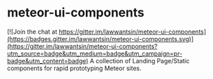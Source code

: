 # meteor-ui-components

[![Join the chat at https://gitter.im/lawwantsin/meteor-ui-components](https://badges.gitter.im/lawwantsin/meteor-ui-components.svg)](https://gitter.im/lawwantsin/meteor-ui-components?utm_source=badge&utm_medium=badge&utm_campaign=pr-badge&utm_content=badge)
A collection of Landing Page/Static components for rapid prototyping Meteor sites.
